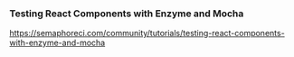 ### Testing React Components with Enzyme and Mocha

https://semaphoreci.com/community/tutorials/testing-react-components-with-enzyme-and-mocha
